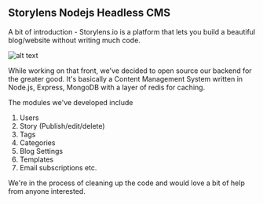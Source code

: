 ## Storylens Nodejs Headless CMS

A bit of introduction - Storylens.io is a platform that lets you build a beautiful blog/website without writing much code. 


![alt text](https://res.cloudinary.com/storylens/image/upload/v1587023153/Screenshot_2020-04-16_at_1.14.24_PM.png "Storylens.io Main page")


While working on that front, we've decided to open source our backend for the greater good. It's basically a Content Management System written in Node.js, Express, MongoDB with a layer of redis for caching.

The modules we've developed include
1. Users
2. Story (Publish/edit/delete)
3. Tags
4. Categories
5. Blog Settings
6. Templates
7. Email subscriptions etc.

We're in the process of cleaning up the code and would love a bit of help from anyone interested. 
